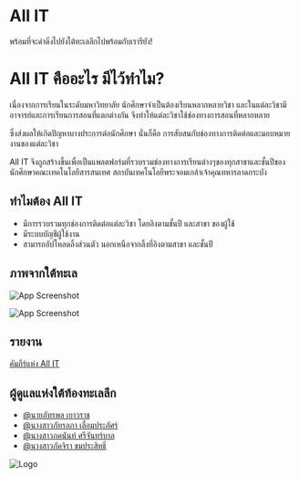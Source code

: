 
# All IT 
พร้อมที่จะดำดิ่งไปยังใต้ทะเลลึกไปพร้อมกับเรารึยัง!

# All IT คืออะไร มีไว้ทำไม?
เนื่องจากการเรียนในระดับมหาวิทยาลัย นักศึกษาจำเป็นต้องเรียนหลากหลายวิชา และในแต่ละวิชามีอาจารย์และการเรียนการสอนที่แตกต่างกัน จึงทำให้แต่ละวิชาใช้ช่องทางการสอนที่หลากหลาย 

ซึ่งส่งผลให้เกิดปัญหาบางประการต่อนักศึกษา นั่นก็คือ การสับสนกับช่องทางการติดต่อและมอบหมายงานของแต่ละวิชา

All IT จึงถูกสร้างขึ้นเพื่อเป็นแพลตฟอร์มที่รวบรวมช่องทางการเรียนต่างๆของทุกสาขาและชั้นปีของนักศึกษาคณะเทคโนโลยีสารสนเทศ สถาบันเทคโนโลยีพระจอมเกล้าเจ้าคุณทหารลาดกระบัง 
## ทำไมต้อง All IT

- มีการรวบรวมทุกช่องการติดต่อแต่ละวิชา โดยอิงตามชั้นปี และสาขา ของผู้ใช้
- มีระบบบัญชีผู้ใช้งาน
- สามารถอัปโหลดลิ้งส่วนตัว นอกเหนือจากลิ้งที่อิงตามสาขา และชั้นปี

## ภาพจากใต้ทะเล

![App Screenshot](https://i.imgur.com/VdMNS8l.png)

![App Screenshot](https://i.imgur.com/JM2fhsV.png)


## รายงาน

[คัมภีร์แห่ง All IT](https://kmitlthailand-my.sharepoint.com/:w:/g/personal/66070148_kmitl_ac_th/EfbXlJMB-VRLnah3c0vnqFwBtw71F-ll3rEpFkucpJ5-Zw?e=8hULLO)



## ผู้ดูแลแห่งใต้ท้องทะเลลึก

- [@นายภัทรพล เยาวราช ](https://github.com/Pattrapol-Yaowaraj)
- [@นางสาวภัทรลภา เลื่อมประภัศร์ ](https://github.com/66070149)
- [@นางสาวภคนันท์ ศรีจันทร์บาล](https://github.com/PhakhananSr)
- [@นางสาวภัคจิรา ขมประสิทธิ์ ](https://github.com/66070145)

![Logo](https://i.imgur.com/b4r47lk.png)

